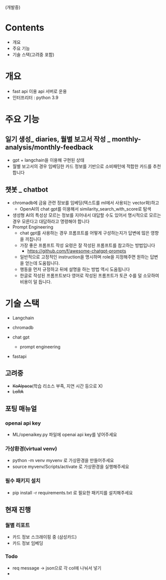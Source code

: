 (개발중)

# Contents
- 개요
- 주요 기능
- 기술 스택(고려중 포함)

# 개요
- fast api 이용 api 서버로 운용
- 인터프리터 : python 3.9


# 주요 기능
## 일기 생성_ diaries, 월별 보고서 작성 _ monthly-analysis/monthly-feedback
- gpt + langchain을 이용해 구현된 상태
- 월별 보고서의 경우 임베딩한 카드 정보를 기반으로 소비패턴에 적합한 카드를 추천합니다


## 챗봇 _ chatbot
- chromadb에 금융 관련 정보를 임베딩(텍스트를 ml에서 사용되는 vector화)하고 
  - OpenAI의 chat gpt를 이용해서 similarity_search_with_score로 탐색
- 생성형 AI의 특성상 모르는 정보를 지어내서 대답할 수도 있어서 명시적으로 모르는 경우 모른다고 대답하라고 명령해야 합니다
- Prompt Engineering
  - chat gpt를 사용하는 경우 프롬프트를 어떻게 구성하는지가 답변에 많은 영향을 끼칩니다
  - 가장 좋은 프롬프트 작성 요령은 잘 작성된 프롬프트를 참고하는 방법입니다
    - https://github.com/f/awesome-chatgpt-prompts
  - 일반적으로 고정적인 instruction을 명시하며 role을 지정해주면 원하는 답변을 얻는데 도움됩니다.
  - 행동을 먼저 규정하고 뒤에 설명을 하는 방법 역시 도움됩니다
  - 한글로 작성된 프롬프트보다 영어로 작성된 프롬프트가 토큰 수를 덜 소모하여 비용이 덜 듭니다.



# 기술 스택

- Langchain
- chromadb
- chat gpt
  - prompt engineering

- fastapi


## 고려중
- ~~KoAlpaca~~(학습 리소스 부족, 지연 시간 등으로 X)
- ~~LoRA~~

## 포팅 매뉴얼
### openai api key
- ML/openaikey.py 파일에 openai api key를 넣어주세요
### 가상환경(virtual venv)
- python -m venv myvenv 로 가상환경을 만들어주세요
- source myvenv/Scripts/activate 로 가상환경을 실행해주세요

### 필수 패키지 설치
- pip install -r requirements.txt 로 필요한 패키지를 설치해주세요

## 현재 진행
### 월별 리포트
- 카드 정보 스크래이핑 중 (삼성카드)
- 카드 정보 임베딩

### Todo
- req message -> json으로 각 col에 나눠서 넣기
- 